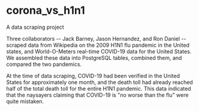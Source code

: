 # corona_vs_h1n1
A data scraping project

Three collaborators -- Jack Barney, Jason Hernandez, and Ron Daniel -- scraped data from Wikipedia on the 2009 H1N1 flu pandemic in the United states, and World-O-Meters real-time COVID-19 data for the United States. We assembled these data into PostgreSQL tables, combined them, and compared the two pandemics.

At the time of data scraping, COVID-19 had been verified in the United States for approximately one month, and the death toll had already reached half of the total death toll for the entire H1N1 pandemic. This data indicated that the naysayers claiming that COVID-19 is "no worse than the flu" were quite mistaken.
